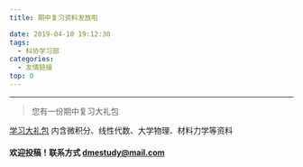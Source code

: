 ```yaml
---
title: 期中复习资料发放啦

date: 2019-04-10 19:12:30
tags:
  - 科协学习部
categories:
  - 友情链接
top: 0
---
```


***

> 您有一份期中复习大礼包
<!-- more -->
[学习大礼包](http://cloud.mechinfo.me/index.php/s/1nXyms6hV3T5jPz)
内含微积分、线性代数、大学物理、材料力学等资料

#### 欢迎投稿！联系方式 dmestudy@mail.com 
